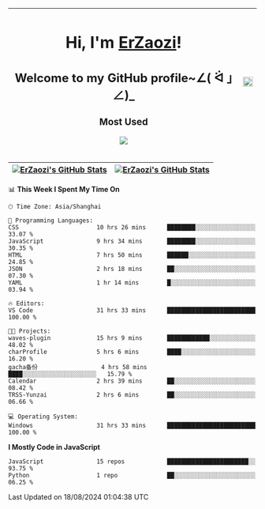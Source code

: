 |<h1>Hi, I'm <a href="https://github.com/erzaozi">ErZaozi</a>! </h1><h2>Welcome to my GitHub profile~∠( ᐛ 」∠)_</h2><p><h3>Most Used</h3><img src="https://skillicons.dev/icons?i=github,vscode,visualstudio,ubuntu,postman,pycharm,webstorm,git,docker"></p>|<img decoding="async" align=center src="https://cdn.jsdelivr.net/gh/erzaozi/erzaozi/image.gif" width="100%">|
| ----- | ----- |

| <a href="https://github.com/erzaozi"><img align="center" src="https://github-readme-stats.vercel.app/api/top-langs/?username=erzaozi&title_color=44cef6&text_color=4b5cc4&icon_color=2bbc8a&bg_color=white&langs_count=4&hide_border=true" alt="ErZaozi's GitHub Stats" /></a> | <a href="https://github.com/erzaozi"><img align="center" src="https://github-readme-stats.vercel.app/api?username=erzaozi&show_icons=true&line_height=27&count_private=true&title_color=44cef6&text_color=4b5cc4&icon_color=2bbc8a&bg_color=white&hide_border=true" alt="ErZaozi's GitHub Stats" /></a> |
| ----- | ----- |
<!--START_SECTION:waka-->
📊 **This Week I Spent My Time On** 

```text
🕑︎ Time Zone: Asia/Shanghai

💬 Programming Languages: 
CSS                      10 hrs 26 mins      ████████░░░░░░░░░░░░░░░░░   33.07 % 
JavaScript               9 hrs 34 mins       ████████░░░░░░░░░░░░░░░░░   30.35 % 
HTML                     7 hrs 50 mins       ██████░░░░░░░░░░░░░░░░░░░   24.85 % 
JSON                     2 hrs 18 mins       ██░░░░░░░░░░░░░░░░░░░░░░░   07.30 % 
YAML                     1 hr 14 mins        █░░░░░░░░░░░░░░░░░░░░░░░░   03.94 % 

🔥 Editors: 
VS Code                  31 hrs 33 mins      █████████████████████████   100.00 % 

🐱‍💻 Projects: 
waves-plugin             15 hrs 9 mins       ████████████░░░░░░░░░░░░░   48.02 % 
charProfile              5 hrs 6 mins        ████░░░░░░░░░░░░░░░░░░░░░   16.20 % 
gacha备份                  4 hrs 58 mins       ████░░░░░░░░░░░░░░░░░░░░░   15.79 % 
Calendar                 2 hrs 39 mins       ██░░░░░░░░░░░░░░░░░░░░░░░   08.42 % 
TRSS-Yunzai              2 hrs 6 mins        ██░░░░░░░░░░░░░░░░░░░░░░░   06.66 % 

💻 Operating System: 
Windows                  31 hrs 33 mins      █████████████████████████   100.00 % 
```

**I Mostly Code in JavaScript** 

```text
JavaScript               15 repos            ███████████████████████░░   93.75 % 
Python                   1 repo              ██░░░░░░░░░░░░░░░░░░░░░░░   06.25 % 
```




 Last Updated on 18/08/2024 01:04:38 UTC
<!--END_SECTION:waka-->
